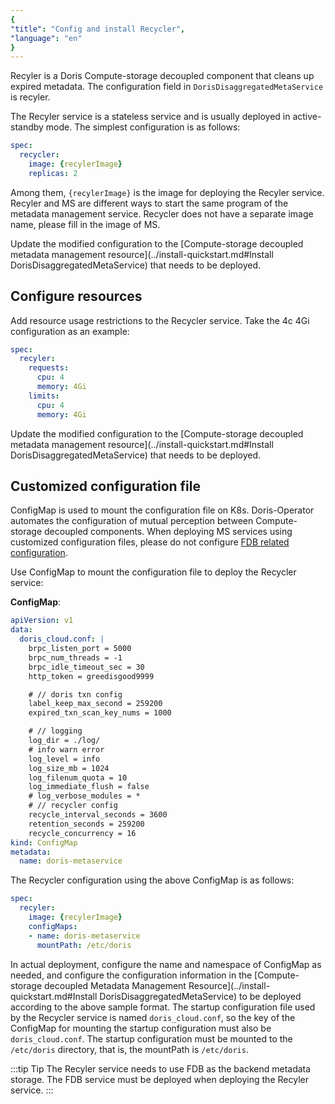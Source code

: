 ```yaml
---
{
"title": "Config and install Recycler",
"language": "en"
}
---
```


<!-- 
Licensed to the Apache Software Foundation (ASF) under one
or more contributor license agreements.  See the NOTICE file
distributed with this work for additional information
regarding copyright ownership.  The ASF licenses this file
to you under the Apache License, Version 2.0 (the
"License"); you may not use this file except in compliance
with the License.  You may obtain a copy of the License at

  http://www.apache.org/licenses/LICENSE-2.0

Unless required by applicable law or agreed to in writing,
software distributed under the License is distributed on an
"AS IS" BASIS, WITHOUT WARRANTIES OR CONDITIONS OF ANY
KIND, either express or implied.  See the License for the
specific language governing permissions and limitations
under the License.
-->

Recyler is a Doris Compute-storage decoupled component that cleans up expired metadata. The configuration field in `DorisDisaggregatedMetaService` is recyler.

The Recyler service is a stateless service and is usually deployed in active-standby mode. The simplest configuration is as follows:

```yaml
spec:
  recycler:
    image: {recylerImage}
    replicas: 2
```

Among them, `{recylerImage}` is the image for deploying the Recyler service. Recyler and MS are different ways to start the same program of the metadata management service. Recycler does not have a separate image name, please fill in the image of MS.

Update the modified configuration to the [Compute-storage decoupled metadata management resource](../install-quickstart.md#Install DorisDisaggregatedMetaService) that needs to be deployed.

## Configure resources

Add resource usage restrictions to the Recycler service. Take the 4c 4Gi configuration as an example:

```yaml
spec:
  recyler:
    requests:
      cpu: 4
      memory: 4Gi
    limits:
      cpu: 4
      memory: 4Gi
```

Update the modified configuration to the [Compute-storage decoupled metadata management resource](../install-quickstart.md#Install DorisDisaggregatedMetaService) that needs to be deployed.

## Customized configuration file

ConfigMap is used to mount the configuration file on K8s. Doris-Operator automates the configuration of mutual perception between Compute-storage decoupled components. When deploying MS services using customized configuration files, please do not configure [FDB related configuration](../../../../../compute-storage-decoupled/compilation-and-deployment#deploy-meta-service).

Use ConfigMap to mount the configuration file to deploy the Recycler service:

**ConfigMap**:

```yaml
apiVersion: v1
data:
  doris_cloud.conf: |
    brpc_listen_port = 5000
    brpc_num_threads = -1
    brpc_idle_timeout_sec = 30
    http_token = greedisgood9999

    # // doris txn config
    label_keep_max_second = 259200
    expired_txn_scan_key_nums = 1000

    # // logging
    log_dir = ./log/
    # info warn error
    log_level = info
    log_size_mb = 1024
    log_filenum_quota = 10
    log_immediate_flush = false
    # log_verbose_modules = *
    # // recycler config
    recycle_interval_seconds = 3600
    retention_seconds = 259200
    recycle_concurrency = 16
kind: ConfigMap
metadata:
  name: doris-metaservice
```

The Recycler configuration using the above ConfigMap is as follows:

```yaml
spec:
  recyler:
    image: {recylerImage}
    configMaps:
    - name: doris-metaservice
      mountPath: /etc/doris
```

In actual deployment, configure the name and namespace of ConfigMap as needed, and configure the configuration information in the [Compute-storage decoupled Metadata Management Resource](../install-quickstart.md#Install DorisDisaggregatedMetaService) to be deployed according to the above sample format. The startup configuration file used by the Recycler service is named `doris_cloud.conf`, so the key of the ConfigMap for mounting the startup configuration must also be `doris_cloud.conf`. The startup configuration must be mounted to the `/etc/doris` directory, that is, the mountPath is `/etc/doris`.

:::tip Tip
The Recyler service needs to use FDB as the backend metadata storage. The FDB service must be deployed when deploying the Recyler service.
:::